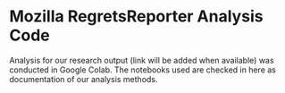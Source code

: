 # Mozilla RegretsReporter Analysis Code

Analysis for our research output (link will be added when available) was conducted in Google Colab.  The notebooks used are checked in here as documentation of our analysis methods.
